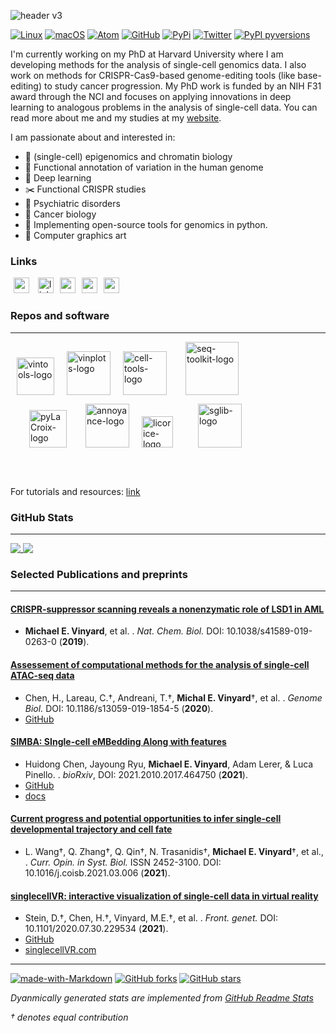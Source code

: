 ![header v3](https://user-images.githubusercontent.com/47393421/151835607-194524ef-c702-42a7-82cf-8325cbec2122.svg)


[![Linux](https://svgshare.com/i/Zhy.svg)](https://svgshare.com/i/Zhy.svg)
[![macOS](https://svgshare.com/i/ZjP.svg)](https://svgshare.com/i/ZjP.svg)
[![Atom](https://badgen.net/badge/icon/atom?icon=atom&label)](https://atom.io)
[![GitHub](https://badgen.net/badge/icon/github?icon=github&label)](https://github.com)
[![PyPi](https://badgen.net/badge/icon/pypi?icon=pypi&label)](https://https://pypi.org/)
[![Twitter](https://badgen.net/badge/icon/twitter?icon=twitter&label)](https://twitter.com/vinyard_m)
[![PyPI pyversions](https://img.shields.io/pypi/pyversions/annoyance.svg)](https://pypi.python.org/pypi/annoyance/)

I'm currently working on my PhD at Harvard University where I am developing methods for the analysis of single-cell genomics data. I also work on methods for CRISPR-Cas9-based genome-editing tools (like base-editing) to study cancer progression. My PhD work is funded by an NIH F31 award through the NCI and focuses on applying innovations in deep learning to analogous problems in the analysis of single-cell data. You can read more about me and my studies at my [website](https://www.michaelvinyard.com).

I am passionate about and interested in: 

- 🧿  (single-cell) epigenomics and chromatin biology
- 🧬  Functional annotation of variation in the human genome
- 🧮  Deep learning
- ✂️  Functional CRISPR studies
- 🧠  Psychiatric disorders
- 🧫  Cancer biology
- 🐍  Implementing open-source tools for genomics in python.
- 🎨  Computer graphics art

### Links

<a href="https://scholar.google.com/citations?hl=en&view_op=list_works&gmla=AJsN-F6rmMbElNkG3r5SvJcnJv6WkT-KChoMpaB9rer-Cgre2G6kPA3clgazm7pwAODm-0FUgmLTZZ75gH565IvCWnSkoHdZsf9aknoZyiXnZoBDXHaN3MQ&user=uj1_ksoAAAAJ"><img src="https://user-images.githubusercontent.com/47393421/142145409-04c70c23-71a9-4b8d-b2df-509e7ad658dc.png" alt="scholar-logo" width="25" hspace="5"/></a>   <a href="https://www.linkedin.com/in/michaelvinyard/"><img src="https://user-images.githubusercontent.com/47393421/142145774-4a8cefa7-f845-43c3-a36f-92ee747d69f8.png" alt="linkedin-logo" width="25" hspace="5"/></a><a href="mailto:mvinyard@broadinstitute.org"><img src="https://user-images.githubusercontent.com/47393421/142145916-0428098b-c524-4f28-973b-775624becd7f.png" alt="mail-logo" width="25" hspace="5"/></a><a href="https://twitter.com/vinyard_m"><img src="https://user-images.githubusercontent.com/47393421/142146109-0f0ef6b5-d1b9-4a13-b69b-fbedf9bc086c.png" alt="mail-logo" width="25" hspace="5"/></a><a href="https://orcid.org/0000-0001-8167-1807"><img src="https://user-images.githubusercontent.com/47393421/142146398-bcdbfc40-3646-45ec-ad13-4c41c955f983.png" alt="orcid-logo" width="25" hspace="5"/></a>


### Repos and software
---
<a href="https://github.com/mvinyard/vintools/"><img src="https://user-images.githubusercontent.com/47393421/142250811-109c90c3-617f-43d0-918c-698894eddbea.png" alt="vintools-logo" height="60" hspace="10"/></a><a href="https://github.com/mvinyard/vinplots/"><img src="https://user-images.githubusercontent.com/47393421/142250672-7bdd2356-55dc-4fd3-a78a-ed41c7a2835b.png" alt="vinplots-logo" height="70" hspace="10"/></a><a href="https://github.com/mvinyard/cell-tools/"><img src="https://user-images.githubusercontent.com/47393421/142247961-78d4a367-acf6-4d59-9c6d-1104f25e8b01.png" alt="cell-tools-logo" height="70" hspace="10"/></a><a href="https://github.com/mvinyard/seq-toolkit/"><img src="https://user-images.githubusercontent.com/47393421/151608439-549937d0-cd35-43f1-88b6-03a4fa839571.svg" alt="seq-toolkit-logo" height="85" hspace="20"/></a>

<a href="https://github.com/mvinyard/pyLaCroix/"><img src="https://user-images.githubusercontent.com/47393421/142250929-f38a5141-8a8a-4554-a0ad-6f198ed653ae.png" alt="pyLaCroix-logo" height="60" hspace="30"/></a><a href="https://github.com/mvinyard/annoyance/"><img src="https://user-images.githubusercontent.com/47393421/143382656-d283e09e-dd34-4386-bc71-0fcac164eaa0.png" alt="annoyance-logo" height="70" hspace="0"/></a><a href="https://github.com/mvinyard/licorice/"><img src="https://user-images.githubusercontent.com/47393421/143731976-1fc9816d-38fe-4ff0-a594-9a7374f0333d.png" alt="licorice-logo" height="50" hspace="20"/></a><a href="https://github.com/mvinyard/sglib/"><img src="https://user-images.githubusercontent.com/47393421/151607675-f9b897d1-4709-4313-b756-8527234bb159.svg" alt="sglib-logo" height="70" hspace="20"/></a>

<br></br>

For tutorials and resources: [link](https://github.com/mvinyard/mvinyard/wiki)

### GitHub Stats
---
<a href="https://github.com/mvinyard">
  <img align="top" src="https://github-readme-stats.vercel.app/api?username=mvinyard&count_private=true&show_icons=true" />
</a>
<a href="https://github.com/mvinyard">
  <img align="top" src="https://github-readme-stats.vercel.app/api/top-langs/?username=mvinyard&hide=jupyter%20notebook&layout=compact&)](https://github.com/mvinyard/" />
</a>

### Selected Publications and preprints
---
#### [CRISPR-suppressor scanning reveals a nonenzymatic role of LSD1 in AML](https://www.nature.com/articles/s41589-019-0263-0)
* **Michael E. Vinyard**, et al. . *Nat. Chem. Biol.* DOI: 10.1038/s41589-019-0263-0 (**2019**).

#### [Assessement of computational methods for the analysis of single-cell ATAC-seq data](https://link.springer.com/article/10.1186/s13059-019-1854-5)
* Chen, H., Lareau, C.†, Andreani, T.†, **Michal E. Vinyard**†, et al. . *Genome Biol.* DOI: 10.1186/s13059-019-1854-5 (**2020**).
* [GitHub](https://github.com/pinellolab/scATAC-benchmarking/)

#### [SIMBA: SIngle-cell eMBedding Along with features](https://www.biorxiv.org/content/10.1101/2021.10.17.464750v2)
* Huidong Chen, Jayoung Ryu, **Michael E. Vinyard**, Adam Lerer, & Luca Pinello. . _bioRxiv_, DOI: 2021.2010.2017.464750 (**2021**).
* [GitHub](https://github.com/pinellolab/simba)
* [docs](https://simba-bio.readthedocs.io/en/latest/)

#### [Current progress and potential opportunities to infer single-cell developmental trajectory and cell fate](https://www.sciencedirect.com/science/article/abs/pii/S2452310021000093)
* L. Wang†, Q. Zhang†, Q. Qin†, N. Trasanidis†, **Michael E. Vinyard**†, et al., . *Curr. Opin. in Syst. Biol.* ISSN 2452-3100. DOI: 10.1016/j.coisb.2021.03.006 (**2021**).

#### [singlecellVR: interactive visualization of single-cell data in virtual reality](https://www.frontiersin.org/articles/10.3389/fgene.2021.764170/full?&utm_source=Email_to_authors_&utm_medium=Email&utm_content=T1_11.5e1_author&utm_campaign=Email_publication&field=&journalName=Frontiers_in_Genetics&id=764170)
* Stein, D.†, Chen, H.†, Vinyard, M.E.†, et al. . *Front. genet.* DOI: 10.1101/2020.07.30.229534 (**2021**).
* [GitHub](https://github.com/pinellolab/singlecellvr)
* [singlecellVR.com](https://singlecellvr.pinellolab.partners.org/)

---
[![made-with-Markdown](https://img.shields.io/badge/Made%20with-Markdown-1f425f.svg)](http://commonmark.org)
[![GitHub forks](https://img.shields.io/github/forks/mvinyard/mvinyard.svg?style=social&label=Fork&maxAge=2592000)](https://GitHub.com/mvinyard/mvinyard)
[![GitHub stars](https://img.shields.io/github/stars/mvinyard/mvinyard.svg?style=social&label=Star&maxAge=2592000)](https://GitHub.com/mvinyard/mvinyard)

*Dyanmically generated stats are implemented from [GitHub Readme Stats](https://github.com/anuraghazra/github-readme-stats)*

_† denotes equal contribution_

